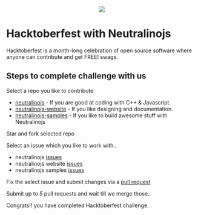 <div align="center">
<img src="https://hacktoberfest.digitalocean.com/assets/logo-hacktoberfest-658b5aa2bd34e782d29c40bf6afbdff00f20fe1328efa6da17743878ba8db66f.png"/>
  </div>

# Hacktoberfest with Neutralinojs

Hacktoberfest is a month-long celebration of open source software where anyone can contribute and get FREE! swags.

## Steps to complete challenge with us 

Select a repo you like to contribute 

- [neutralinojs](https://github.com/neutralinojs/neutralinojs) - If you are good at coding with C++ & Javascript.
- [neutralinojs-website](https://github.com/neutralinojs/neutralinojs.github.io) - If you like designing and documentation.
- [neutralinojs-samples](https://github.com/neutralinojs/neutralinojs-samples) - If you like to build awesome stuff with Neutralinojs

Star and fork selected repo

Select an issue which you like to work with..

- neutralinojs [issues](https://github.com/neutralinojs/neutralinojs/labels/hacktoberfest)
- neutralinojs website [issues](https://github.com/neutralinojs/neutralinojs.github.io/labels/hacktoberfest)
- neutralinojs samples [issues](https://github.com/neutralinojs/neutralinojs-samples/labels/hacktoberfest)

Fix the select issue and submit changes via a [pull request](https://help.github.com/articles/about-pull-requests/) 

Submit up to *5* pull requests and wait till we merge those..

Congrats!! you have completed Hacktoberfest challenge.

